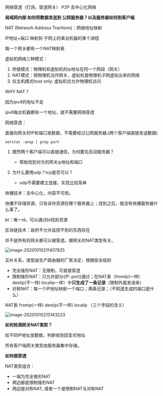 网络穿透（打洞，穿透网关） P2P 去中心化网络



**局域网内部 如何将数据发送到 公网服务器？以及服务器如何到客户端**

NAT (Network Address Tranform)：网络地址映射

IP地址+端口 映射到 子网上的某台机器的某个进程



每一个网关都有一个NAT映射表



虚拟机网络三种模式：

1. 桥接模式：物理机和虚拟机的ip地址在同一个网段（网关）
2. NAT模式：把物理机当作网关，虚拟机是物理机子网虚拟出来的网络
3. 仅主机模式host only: 虚拟机仅允许物理机访问



WHY NAT？

因为ipv4的地址不足

   ipv6每台机器都有一个地址，就不需要网络穿透



网络穿透：

直接向网关的IP和端口发数据，不需要经过公网服务器;(两个客户端直接发送数据)



`netstat -anop | grep port`



1. 既然两个客户端可以直接通信，为何要先启动服务器？
   - 帮助找到对方的网关ip地址和端口

2. 为什么要用udp？tcp是否可以？
   - udp不需要建立连接，实现比较简单



快播技术：去中心化，内容不可控。

快播不存储资源，只告诉你资源在哪个服务器上；找到之后，就没有快播服务器什么事了。

bt：唯一id，可以通过bt找到资源



区块链技术：政府不允许监控不到的东西存在





并不是所有的网关都可以被穿透。跟网关的NAT类型有关。



![image-20201010211407825](C:\Users\kangzhongrun\AppData\Roaming\Typora\typora-user-images\image-20201010211407825.png)

互补关系，类型由生产路由器的厂家决定，根据安全级别

- 完全锥形NAT：无限制，可直接穿透
- 限制锥形NAT：只允许部分{IP: port}通过；在NAT表（fromip(一样) destip(不一样) localip一样）中**只生成了一条记录**（限制外面发进来）
- 对称NAT：每一个IP地址映射一个端口；两条记录；（不知道生成的端口是什么）





NAT表 fromip(一样) destip(不一样) localip  （三个字段的含义）

![image-20201010213143223](C:\Users\kangzhongrun\AppData\Roaming\Typora\typora-user-images\image-20201010213143223.png)



**如何检测网关NAT类型？**

给不同IP地址发数据，判断收到回复的地址



所有客户端网关类型由服务器集中存储。



**如何做穿透**

NAT类型组合：

- 一端为完全锥形NAT
- 两边都是限制锥形NAT
- 两边是对称NAT, 或者一个是限制NAT与对称NAT